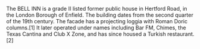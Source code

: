 The BELL INN is a grade II listed former public house in Hertford Road, in the London Borough of Enfield. The building dates from the second quarter of the 19th century. The facade has a projecting loggia with Roman Doric columns.[1] It later operated under names including Bar FM, Chimes, the Texas Cantina and Club X Zone, and has since housed a Turkish restaurant.[2]
